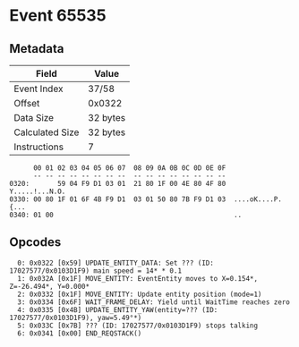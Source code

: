 # Event 65535

## Metadata

| Field           | Value    |
|-----------------|----------|
| Event Index     | 37/58    |
| Offset          | 0x0322   |
| Data Size       | 32 bytes |
| Calculated Size | 32 bytes |
| Instructions    | 7        |

```
      00 01 02 03 04 05 06 07  08 09 0A 0B 0C 0D 0E 0F
      -- -- -- -- -- -- -- --  -- -- -- -- -- -- -- --
0320:       59 04 F9 D1 03 01  21 80 1F 00 4E 80 4F 80    Y.....!...N.O.
0330: 00 80 1F 01 6F 4B F9 D1  03 01 50 80 7B F9 D1 03  ....oK....P.{...
0340: 01 00                                             ..              
```

## Opcodes

```
  0: 0x0322 [0x59] UPDATE_ENTITY_DATA: Set ??? (ID: 17027577/0x0103D1F9) main speed = 14* * 0.1
  1: 0x032A [0x1F] MOVE_ENTITY: EventEntity moves to X=0.154*, Z=-26.494*, Y=0.000*
  2: 0x0332 [0x1F] MOVE_ENTITY: Update entity position (mode=1)
  3: 0x0334 [0x6F] WAIT_FRAME_DELAY: Yield until WaitTime reaches zero
  4: 0x0335 [0x4B] UPDATE_ENTITY_YAW(entity=??? (ID: 17027577/0x0103D1F9), yaw=5.49°*)
  5: 0x033C [0x7B] ??? (ID: 17027577/0x0103D1F9) stops talking
  6: 0x0341 [0x00] END_REQSTACK()
```
